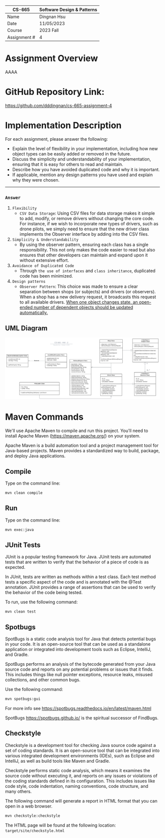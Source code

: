 | CS-665       | Software Design & Patterns |
| ------------ | -------------------------- |
| Name         | Dingnan Hsu                |
| Date         | 11/05/2023                 |
| Course       | 2023 Fall                  |
| Assignment # | 4                          |

# Assignment Overview

AAAA

# GitHub Repository Link:

https://github.com/dddingnan/cs-665-assignment-4

# Implementation Description

For each assignment, please answer the following:

- Explain the level of flexibility in your implementation, including how new object types can
  be easily added or removed in the future.
- Discuss the simplicity and understandability of your implementation, ensuring that it is
  easy for others to read and maintain.
- Describe how you have avoided duplicated code and why it is important.
- If applicable, mention any design patterns you have used and explain why they were
  chosen.

---

### `Answer`

1. `Flexibility`
   - `CSV Data Storage`: Using CSV files for data storage makes it simple to add, modify, or remove drivers without changing the core code. For instance, if we wish to incorporate new types of drivers, such as drone pilots, we simply need to ensure that the new driver class implements the Observer interface by adding into the CSV files.
2. `Simplicity & Understandability`
   - By using the observer pattern, ensuring each class has a single responsibility. This not only makes the code easier to read but also ensures that other developers can maintain and expand upon it without extensive effort.
3. `Avoidance of Duplicated Code`
   - Through `the use of interfaces` and `class inheritance`, duplicated code has been minimized.
4. `Design patterns`
   - `Observer Pattern`: This choice was made to ensure a clear separation between shops (or subjects) and drivers (or observers). When a shop has a new delivery request, it broadcasts this request to all available drivers. [When one object changes state, an open-ended number of dependent objects should be updated automatically.](https://en.wikipedia.org/wiki/Observer_pattern)

## UML Diagram

![UML Diagram](UML.svg)

# Maven Commands

We'll use Apache Maven to compile and run this project. You'll need to install Apache Maven (https://maven.apache.org/) on your system.

Apache Maven is a build automation tool and a project management tool for Java-based projects. Maven provides a standardized way to build, package, and deploy Java applications.

## Compile

Type on the command line:

```bash
mvn clean compile
```

## Run

Type on the command line:

```bash
mvn exec:java
```

## JUnit Tests

JUnit is a popular testing framework for Java. JUnit tests are automated tests that are written to verify that the behavior of a piece of code is as expected.

In JUnit, tests are written as methods within a test class. Each test method tests a specific aspect of the code and is annotated with the @Test annotation. JUnit provides a range of assertions that can be used to verify the behavior of the code being tested.

To run, use the following command:

```bash
mvn clean test
```

## Spotbugs

SpotBugs is a static code analysis tool for Java that detects potential bugs in your code. It is an open-source tool that can be used as a standalone application or integrated into development tools such as Eclipse, IntelliJ, and Gradle.

SpotBugs performs an analysis of the bytecode generated from your Java source code and reports on any potential problems or issues that it finds. This includes things like null pointer exceptions, resource leaks, misused collections, and other common bugs.

Use the following command:

```bash
mvn spotbugs:gui
```

For more info see
https://spotbugs.readthedocs.io/en/latest/maven.html

SpotBugs https://spotbugs.github.io/ is the spiritual successor of FindBugs.

## Checkstyle

Checkstyle is a development tool for checking Java source code against a set of coding standards. It is an open-source tool that can be integrated into various integrated development environments (IDEs), such as Eclipse and IntelliJ, as well as build tools like Maven and Gradle.

Checkstyle performs static code analysis, which means it examines the source code without executing it, and reports on any issues or violations of the coding standards defined in its configuration. This includes issues like code style, code indentation, naming conventions, code structure, and many others.

The following command will generate a report in HTML format that you can open in a web browser.

```bash
mvn checkstyle:checkstyle
```

The HTML page will be found at the following location:
`target/site/checkstyle.html`
